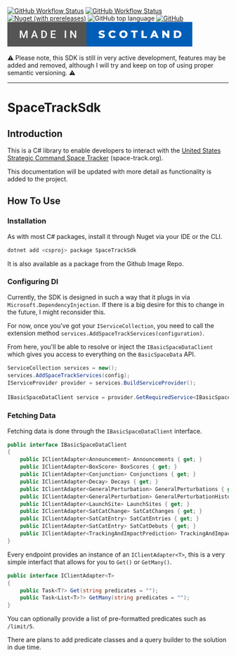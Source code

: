 [![GitHub Workflow Status](https://img.shields.io/github/actions/workflow/status/hughesjs/SpaceTrackSdk/dotnet-ci.yml?label=BUILD%20CI&style=for-the-badge&branch=master)](https://github.com/hughesjs/SpaceTrackSdk/actions)
[![GitHub Workflow Status](https://img.shields.io/github/actions/workflow/status/hughesjs/SpaceTrackSdk/dotnet-cd.yml?label=BUILD%20CD&style=for-the-badge&branch=master)](https://github.com/hughesjs/SpaceTrackSdk/actions)
[![Nuget (with prereleases)](https://img.shields.io/nuget/vpre/SpaceTrackSdk?style=for-the-badge)](https://nuget.org/packages/PGFPlots.NET/)
![GitHub top language](https://img.shields.io/github/languages/top/hughesjs/SpaceTrackSdk?style=for-the-badge)
[![GitHub](https://img.shields.io/github/license/hughesjs/SpaceTrackSdk?style=for-the-badge)](LICENSE)
![FTB](https://raw.githubusercontent.com/hughesjs/custom-badges/master/made-in/made-in-scotland.svg)

⚠ Please note, this SDK is still in very active development, features may be added and removed, although I will try and keep on top of using proper semantic versioning. ⚠

---

# SpaceTrackSdk

## Introduction

This is a C# library to enable developers to interact with the [United States Strategic Command Space Tracker](https://space-track.org) (space-track.org).

This documentation will be updated with more detail as functionality is added to the project.

## How To Use

### Installation

As with most C# packages, install it through Nuget via your IDE or the CLI.
```cs
dotnet add <csproj> package SpaceTrackSdk
```
It is also available as a package from the Github Image Repo.

### Configuring DI

Currently, the SDK is designed in such a way that it plugs in via `Microsoft.DependencyInjection`. If there is a big desire for this to change in the future, I might reconsider this.

For now, once you've got your `IServiceCollection`, you need to call the extension method `services.AddSpaceTrackServices(configuration)`.

From here, you'll be able to resolve or inject the `IBasicSpaceDataClient` which gives you access to everything on the `BasicSpaceData` API.

```cs
ServiceCollection services = new();
services.AddSpaceTrackServices(config);
IServiceProvider provider = services.BuildServiceProvider();

IBasicSpaceDataClient service = provider.GetRequiredService<IBasicSpaceDataClient>();
```

### Fetching Data

Fetching data is done through the `IBasicSpaceDataClient` interface. 

```cs
public interface IBasicSpaceDataClient
{
	public IClientAdapter<Announcement> Announcements { get; }
	public IClientAdapter<BoxScore> BoxScores { get; }
	public IClientAdapter<Conjunction> Conjunctions { get; }
	public IClientAdapter<Decay> Decays { get; }
	public IClientAdapter<GeneralPerturbation> GeneralPerturbations { get; }
	public IClientAdapter<GeneralPerturbation> GeneralPerturbationHistory { get; }
	public IClientAdapter<LaunchSite> LaunchSites { get; } 
	public IClientAdapter<SatCatChange> SatCatChanges { get; }
	public IClientAdapter<SatCatEntry> SatCatEntries { get; }
	public IClientAdapter<SatCatEntry> SatCatDebuts { get; }
	public IClientAdapter<TrackingAndImpactPrediction> TrackingAndImpactPredictions { get; }
}
```

Every endpoint provides an instance of an `IClientAdapter<T>`, this is a very simple interfact that allows for you to `Get()` or `GetMany()`.

```cs
public interface IClientAdapter<T>
{
	public Task<T?> Get(string predicates = "");
	public Task<List<T>?> GetMany(string predicates = "");
}
```

You can optionally provide a list of pre-formatted predicates such as `/limit/5`.

There are plans to add predicate classes and a query builder to the solution in due time.